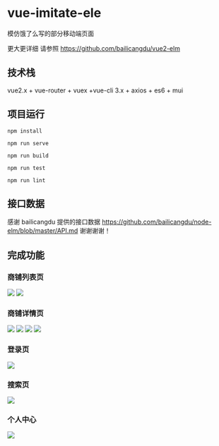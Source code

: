 # vue-imitate-ele

模仿饿了么写的部分移动端页面

更大更详细 请参照 https://github.com/bailicangdu/vue2-elm

## 技术栈
vue2.x + vue-router + vuex +vue-cli 3.x + axios + es6 + mui 

## 项目运行
```
npm install

npm run serve

npm run build

npm run test

npm run lint

```
## 接口数据

感谢 bailicangdu 提供的接口数据  https://github.com/bailicangdu/node-elm/blob/master/API.md 谢谢谢谢！

## 完成功能

### 商铺列表页

<img src="https://github.com/Mrchengxiansheng/vue-imitate-ele/edit/master/img/1.png"/> <img src="https://github.com/Mrchengxiansheng/vue-imitate-ele/edit/master/img/2.png"/>

### 商铺详情页

<img src="https://github.com/Mrchengxiansheng/vue-imitate-ele/edit/master/img/6.png"/> <img src="https://github.com/Mrchengxiansheng/vue-imitate-ele/edit/master/img/8.png"/> <img src="https://github.com/Mrchengxiansheng/vue-imitate-ele/edit/master/img/9.png"/> <img src="https://github.com/Mrchengxiansheng/vue-imitate-ele/edit/master/img/10.png"/>

### 登录页

<img src="https://github.com/Mrchengxiansheng/vue-imitate-ele/edit/master/img/5.png"/>

### 搜索页

<img src="https://github.com/Mrchengxiansheng/vue-imitate-ele/edit/master/img/3.png"/>

### 个人中心

<img src="https://github.com/Mrchengxiansheng/vue-imitate-ele/edit/master/img/4.png"/>
